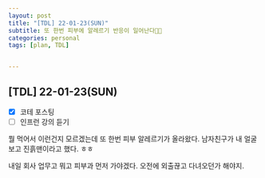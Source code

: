 ```yaml
---
layout: post
title: "[TDL] 22-01-23(SUN)"
subtitle: 또 한번 피부에 알레르기 반응이 일어난다😵‍💫
categories: personal
tags: [plan, TDL]


---
```




## [TDL] 22-01-23(SUN)

- [x] 코테 포스팅
- [ ] 인프런 강의 듣기

뭘 먹어서 이런건지 모르겠는데 또 한번 피부 알레르기가 올라왔다. 남자친구가 내 얼굴 보고 진흙맨이라고 했다. ㅎㅎ

내일 회사 업무고 뭐고 피부과 먼저 가야겠다. 오전에 외출끊고 다녀오던가 해야지.